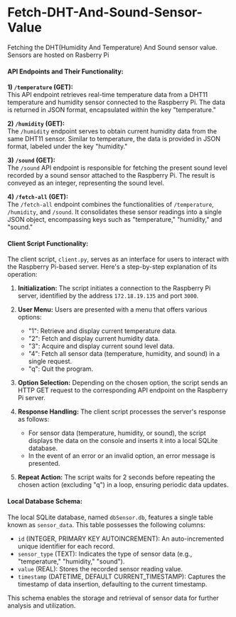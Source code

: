 # Fetch-DHT-And-Sound-Sensor-Value
Fetching the DHT(Humidity And Temperature) And Sound sensor value. Sensors are hosted on Rasberry Pi

#### API Endpoints and Their Functionality:

**1) `/temperature` (GET):**  
This API endpoint retrieves real-time temperature data from a DHT11 temperature and humidity sensor connected to the Raspberry Pi. The data is returned in JSON format, encapsulated within the key "temperature."

**2) `/humidity` (GET):**  
The `/humidity` endpoint serves to obtain current humidity data from the same DHT11 sensor. Similar to temperature, the data is provided in JSON format, labeled under the key "humidity."

**3) `/sound` (GET):**  
The `/sound` API endpoint is responsible for fetching the present sound level recorded by a sound sensor attached to the Raspberry Pi. The result is conveyed as an integer, representing the sound level.

**4) `/fetch-all` (GET):**  
The `/fetch-all` endpoint combines the functionalities of `/temperature`, `/humidity`, and `/sound`. It consolidates these sensor readings into a single JSON object, encompassing keys such as "temperature," "humidity," and "sound."

#### Client Script Functionality:

The client script, `client.py`, serves as an interface for users to interact with the Raspberry Pi-based server. Here's a step-by-step explanation of its operation:

1. **Initialization:** The script initiates a connection to the Raspberry Pi server, identified by the address `172.18.19.135` and port `3000`.

2. **User Menu:** Users are presented with a menu that offers various options:
   - "1": Retrieve and display current temperature data.
   - "2": Fetch and display current humidity data.
   - "3": Acquire and display current sound level data.
   - "4": Fetch all sensor data (temperature, humidity, and sound) in a single request.
   - "q": Quit the program.

3. **Option Selection:** Depending on the chosen option, the script sends an HTTP GET request to the corresponding API endpoint on the Raspberry Pi server.

4. **Response Handling:** The client script processes the server's response as follows:
   - For sensor data (temperature, humidity, or sound), the script displays the data on the console and inserts it into a local SQLite database.
   - In the event of an error or an invalid option, an error message is presented.

5. **Repeat Action:** The script waits for 2 seconds before repeating the chosen action (excluding "q") in a loop, ensuring periodic data updates.

#### Local Database Schema:

The local SQLite database, named `dbSensor.db`, features a single table known as `sensor_data`. This table possesses the following columns:

- `id` (INTEGER, PRIMARY KEY AUTOINCREMENT): An auto-incremented unique identifier for each record.
- `sensor_type` (TEXT): Indicates the type of sensor data (e.g., "temperature," "humidity," "sound").
- `value` (REAL): Stores the recorded sensor reading value.
- `timestamp` (DATETIME, DEFAULT CURRENT_TIMESTAMP): Captures the timestamp of data insertion, defaulting to the current timestamp.

This schema enables the storage and retrieval of sensor data for further analysis and utilization.
